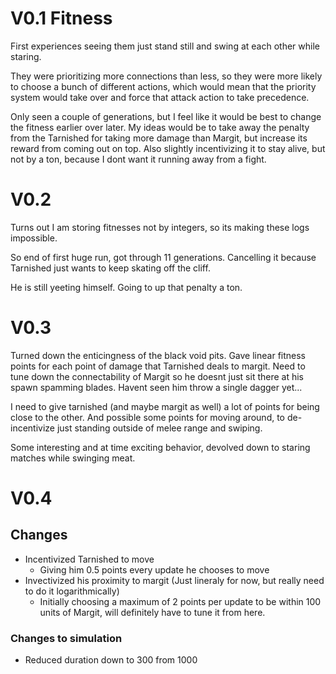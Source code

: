 # V0.1 Fitness

First experiences seeing them just stand still and swing at each other while staring.

They were prioritizing more connections than less, so they were more likely to choose a bunch of different actions, which would mean that the priority system would take over and force that attack action to take precedence.

Only seen a couple of generations, but I feel like it would be best to change the fitness earlier over later.
My ideas would be to take away the penalty from the Tarnished for taking more damage than Margit, but increase its reward from coming out on top. Also slightly incentivizing it to stay alive, but not by a ton, because I dont want it running away from a fight.

# V0.2

Turns out I am storing fitnesses not by integers, so its making these logs impossible.

So end of first huge run, got through 11 generations. Cancelling it because Tarnished just wants to keep skating off the cliff.

He is still yeeting himself. Going to up that penalty a ton.

# V0.3

Turned down the enticingness of the black void pits. Gave linear fitness points for each point of damage that
Tarnished deals to margit. Need to tune down the connectability of Margit so he doesnt just
sit there at his spawn spamming blades. Havent seen him throw a single dagger yet...

I need to give tarnished (and maybe margit as well) a lot of points for being close to the other. And possible some points for moving around, to de-incentivize just standing outside of melee range and swiping.

Some interesting and at time exciting behavior, devolved down to staring matches while swinging meat.

# V0.4

## Changes

- Incentivized Tarnished to move
    - Giving him 0.5 points every update he chooses to move
- Invectivized his proximity to margit (Just lineraly for now, but really need to do it logarithmically)
    - Initially choosing a maximum of 2 points per update to be within 100 units of Margit, will definitely have to tune it from here.

### Changes to simulation

- Reduced duration down to 300 from 1000